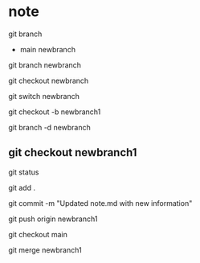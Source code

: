 # note 
<!-- List All Branches: -->
git branch


* main
  newbranch

<!-- create a New Branch: -->
git branch newbranch

<!-- Switch to a Branch: -->
git checkout newbranch

<!-- Or, in newer Git versions: -->
git switch newbranch

<!-- Create and Switch to a New Branch (shortcut): -->
git checkout -b newbranch1

<!-- Delete a Branch: -->
git branch -d newbranch

<!-- To work with the newbranch1 branch and eventually merge it into the main branch -->

git checkout newbranch1
-----------
git status

git add .

git commit -m "Updated note.md with new information"


 <!-- Push Changes to the Remote Branch  -->
 <!-- If your newbranch1 exists on a remote repository, push the changes: -->
git push origin newbranch1


<!-- Switch to the main Branch -->
git checkout main


<!-- Merge newbranch1 into main -->
<!-- Merge the changes: -->
git merge newbranch1


